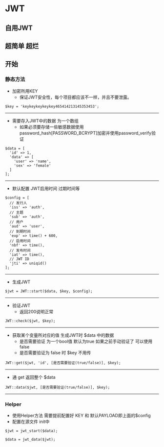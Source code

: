 # JWT

## 自用JWT

## 超简单 超烂

## 开始

### 静态方法

* 加密所用KEY
  * 保证JWT安全性，每个项目都应该不一样，并且不要泄露。
  
`$key = 'keykeykeykeykey465414213145353453';`

---

* 需要存入JWT中的数据 为一个数组
  * 如果必须要存储一些敏感数据使用password_hash[PASSWORD_BCRYPT]加密并使用password_verify验证
```
$data = [
  'id' => 1,
  'data' => [
    'user' => 'name',
    'sex' => 'female'
  ]
];
````

---

* 默认配置 JWT启用时间 过期时间等
```
$config = [
  // 发行人
  'iss' => 'auth',
  // 主题
  'sub' => 'auth',
  // 用户
  'aud' => 'user',
  // 到期时间
  'exp' => time() + 600,
  // 启用时间
  'nbf' => time(),
  // 发布时间
  'iat' => time(),
  // JWT ID
  'jti' => uniqid()
];
```

---

* 生成JWT

`$jwt = JWT::start($data, $key, $config);`

---

* 验证JWT
  * 返回200说明正常
  
`JWT::check($jwt, $key);`

---

* 获取某个变量所对应的值 生成JWT时 $data 中的数据
  * 是否需要验证 为一个bool值 默认为true 如果之前手动验证了 可以使用false
  * 是否需要验证为 false 时 $key 不用传
  
`JWT::get($jwt, 'id', [是否需要验证(true/false)], $key);`

---

* 通 get 返回整个 $data 

`JWT::data($jwt, [是否需要验证(true/false)], $key);`

---

### Helper

* 使用Helper方法 需要提前配置好 KEY 和 默认PAYLOAD即上面的$config
* 配置在源文件 init中

`$jwt = jwt_start($data);`

`$data = jwt_data($jwt);`

